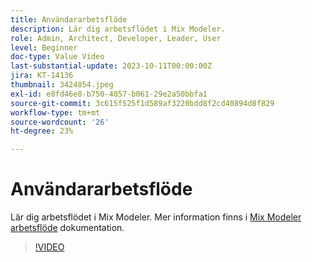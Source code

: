 ```yaml
---
title: Användararbetsflöde
description: Lär dig arbetsflödet i Mix Modeler.
role: Admin, Architect, Developer, Leader, User
level: Beginner
doc-type: Value Video
last-substantial-update: 2023-10-11T00:00:00Z
jira: KT-14136
thumbnail: 3424854.jpeg
exl-id: e8fd46e8-b750-4057-b061-29e2a50bbfa1
source-git-commit: 3c615f525f1d589af3220bdd8f2cd40894d8f829
workflow-type: tm+mt
source-wordcount: '26'
ht-degree: 23%

---
```


# Användararbetsflöde

Lär dig arbetsflödet i Mix Modeler. Mer information finns i [Mix Modeler arbetsflöde](https://experienceleague.adobe.com/docs/mix-modeler/using/get-started/workflow.html) dokumentation.

>[!VIDEO](https://video.tv.adobe.com/v/3424854?learn=on)

